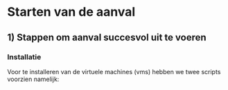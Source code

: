 # Starten van de aanval

## 1) Stappen om aanval succesvol uit te voeren

### Installatie

Voor te installeren van de virtuele machines (vms) hebben we twee scripts voorzien namelijk:
